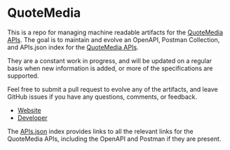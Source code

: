 # QuoteMediaThis is a repo for managing machine readable artifacts for the [QuoteMedia APIs](http://www.quotemedia.com). The goal is to maintain and evolve an OpenAPI, Postman Collection, and APIs.json index for the [QuoteMedia APIs](http://www.quotemedia.com).They are a constant work in progress, and will be updated on a regular basis when new information is added, or more of the specifications are supported.Feel free to submit a pull request to evolve any of the artifacts, and leave GitHub issues if you have any questions, comments, or feedback.- [Website](http://www.quotemedia.com)- [Developer](http://www.quotemedia.com)The [APIs.json](https://github.com/api-evangelist/quotemedia/blob/master/apis.json) index provides links to all the relevant links for the QuoteMedia APIs, including the OpenAPI and Postman if they are present.